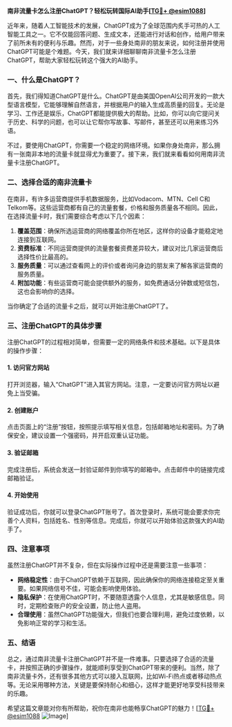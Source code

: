 **南非流量卡怎么注册ChatGPT？轻松玩转国际AI助手[[TG💪+ @esim1088](https://t.me/s/esim1088)]**

近年来，随着人工智能技术的发展，ChatGPT成为了全球范围内炙手可热的人工智能工具之一。它不仅能回答问题、生成文本，还能进行对话和创作，给用户带来了前所未有的便利与乐趣。然而，对于一些身处南非的朋友来说，如何注册并使用ChatGPT可能是个难题。今天，我们就来详细聊聊南非流量卡怎么注册ChatGPT，帮助大家轻松玩转这个强大的AI助手。

### 一、什么是ChatGPT？

首先，我们得知道ChatGPT是什么。ChatGPT是由美国OpenAI公司开发的一款大型语言模型，它能够理解自然语言，并根据用户的输入生成高质量的回复。无论是学习、工作还是娱乐，ChatGPT都能提供极大的帮助。比如，你可以向它提问关于历史、科学的问题，也可以让它帮你写故事、写邮件，甚至还可以用来练习外语。

不过，要使用ChatGPT，你需要一个稳定的网络环境。如果你身处南非，那么拥有一张南非本地的流量卡就显得尤为重要了。接下来，我们就来看看如何用南非流量卡注册ChatGPT。

### 二、选择合适的南非流量卡

在南非，有许多运营商提供手机数据服务，比如Vodacom、MTN、Cell C和Telkom等。这些运营商都有自己的流量套餐，价格和服务质量各不相同。因此，在选择流量卡时，我们需要综合考虑以下几个因素：

1. **覆盖范围**：确保所选运营商的网络覆盖你所在地区，这样你的设备才能稳定地连接到互联网。
2. **资费标准**：不同运营商提供的流量套餐资费差异较大，建议对比几家运营商后选择性价比最高的。
3. **服务质量**：可以通过查看网上的评价或者询问身边的朋友来了解各家运营商的服务质量。
4. **附加功能**：有些运营商可能会提供额外的服务，如免费通话分钟数或短信包，这也会影响你的选择。

当你确定了合适的流量卡之后，就可以开始注册ChatGPT了。

### 三、注册ChatGPT的具体步骤

注册ChatGPT的过程相对简单，但需要一定的网络条件和技术基础。以下是具体的操作步骤：

#### 1. 访问官方网站

打开浏览器，输入“ChatGPT”进入其官方网站。注意，一定要访问官方网址以避免上当受骗。

#### 2. 创建账户

点击页面上的“注册”按钮，按照提示填写相关信息，包括邮箱地址和密码。为了确保安全，建议设置一个强密码，并开启双重认证功能。

#### 3. 验证邮箱

完成注册后，系统会发送一封验证邮件到你填写的邮箱中。点击邮件中的链接完成邮箱验证。

#### 4. 开始使用

验证成功后，你就可以登录ChatGPT账号了。首次登录时，系统可能会要求你完善个人资料，包括姓名、性别等信息。完成后，你就可以开始体验这款强大的AI助手了。

### 四、注意事项

虽然注册ChatGPT并不复杂，但在实际操作过程中还是需要注意一些事项：

- **网络稳定性**：由于ChatGPT依赖于互联网，因此确保你的网络连接稳定至关重要。如果网络信号不佳，可能会影响使用体验。
- **隐私保护**：在使用ChatGPT时，不要随意透露个人信息，尤其是敏感信息。同时，定期检查账户的安全设置，防止他人盗用。
- **合理使用**：虽然ChatGPT功能强大，但我们也要合理利用，避免过度依赖，以免影响正常的学习和生活。

### 五、结语

总之，通过南非流量卡注册ChatGPT并不是一件难事。只要选择了合适的流量卡，并按照正确的步骤操作，就能顺利享受到ChatGPT带来的便利。当然，除了南非流量卡外，还有很多其他方式可以接入互联网，比如Wi-Fi热点或者移动热点等。无论采用哪种方法，关键是要保持耐心和细心，这样才能更好地享受科技带来的乐趣。

希望这篇文章能对你有所帮助，祝你在南非也能畅享ChatGPT的魅力！[[TG💪+ @esim1088](https://t.me/s/esim1088) ![Image](https://i.postimg.cc/4NQfJmqS/Snipaste-2025-05-13-00-14-12.png)]